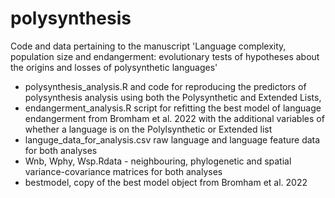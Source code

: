 # polysynthesis
Code and data pertaining to the manuscript 'Language complexity, population size and endangerment: evolutionary tests of hypotheses about the origins and losses of polysynthetic languages'


- polysynthesis_analysis.R and code for reproducing the predictors of polysynthesis analysis using both the Polysynthetic and Extended Lists,
- endangerment_analysis.R script for refitting the best model of language endangerment from Bromham et al. 2022 with the additional variables of whether a language is on the Polylsynthetic or Extended list
- languge_data_for_analysis.csv raw language and language feature data for both analyses
- Wnb, Wphy, Wsp.Rdata - neighbouring, phylogenetic and spatial variance-covariance matrices for both analyses
- bestmodel, copy of the best model object from Bromham et al. 2022
